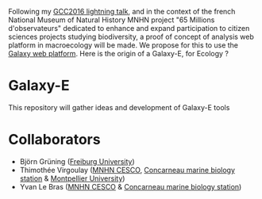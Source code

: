 Following my [GCC2016 lightning talk](https://gcc16.sched.com/event/7Zgd/65-millions-of-observers "65 millions of observers"), and in the context of the french National Museum of Natural History MNHN project "65 Millions d'observateurs" dedicated to enhance and expand participation to citizen sciences projects studying biodiversity, a proof of concept of analysis web platform in macroecology will be made. We propose for this to use the [Galaxy web platform](https://github.com/galaxyproject/galaxy). Here is the origin of a Galaxy-E, for Ecology ?

# Galaxy-E
This repository will gather ideas and development of Galaxy-E tools 

# Collaborators

* Björn Grüning ([Freiburg University](http://www.bioinf.uni-freiburg.de/Galaxy/))
* Thimothée Virgoulay ([MNHN CESCO](http://cesco.mnhn.fr/), [Concarneau marine biology station](http://concarneau.mnhn.fr/) & [Montpellier University](https://sns.edu.umontpellier.fr/master-sciences-numerique-pour-la-sante-montpellier/bcd/))
* Yvan Le Bras ([MNHN CESCO](http://cesco.mnhn.fr/) & [Concarneau marine biology station](http://concarneau.mnhn.fr/))
